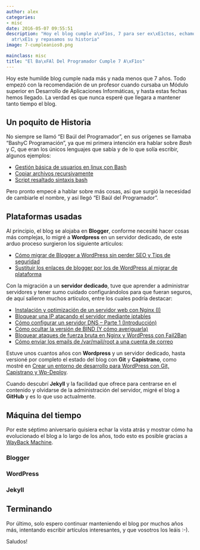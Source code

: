 ```yaml
---
author: alex
categories:
- misc
date: 2016-05-07 09:55:51
description: "Hoy el blog cumple a\xF1os, 7 para ser ex\xE1ctos, echamos la vista
  atr\xE1s y repasamos su historia"
image: 7-cumpleanios0.png

mainclass: misc
title: "El Ba\xFAl Del Programador Cumple 7 A\xF1os"
---
```


<figure>
<a href="/img/7-cumpleanios0.png"><amp-img on="tap:lightbox1" role="button" tabindex="0" layout="responsive" src="/img/7-cumpleanios0.png" title="{{ page.title }}" alt="{{ page.title }}" width="1024px" height="512px" /></a>
</figure>

Hoy este humilde blog cumple nada más y nada menos que 7 años. Todo empezó con la recomendación de un profesor cuando cursaba un Módulo superior en Desarrollo de Aplicaciones Informáticas, y hasta estas fechas hemos llegado. La verdad es que nunca esperé que llegara a mantener tanto tiempo el blog.

<!--more--><!--ad-->

## Un poquito de Historia

No siempre se llamó “El Baúl del Programador”, en sus orígenes se llamaba “BashyC Programación”, ya que mi primera intención era hablar sobre _Bash_ y _C_, que eran los únicos lenguajes que sabía y de lo que solía escribir, algunos ejemplos:

- [Gestión básica de usuarios en linux con Bash](/gestion-basica-de-usuarios-en-linux/ "Gestión básica de usuarios en linux con Bash")
- [Copiar archivos recursivamente](/copiar-archivos-recursivamente/ "Copiar archivos recursivamente")
- [Script resaltado sintaxis bash](/script-resaltado-sintaxis-bash/ "Script resaltado sintaxis bash")

Pero pronto empecé a hablar sobre más cosas, así que surgió la necesidad de cambiarle el nombre, y así llegó “El Baúl del Programador”.

## Plataformas usadas

Al principio, el blog se alojaba en __Blogger__, conforme necesité hacer cosas más complejas, lo migré a __Wordpress__ en un servidor dedicado, de este arduo proceso surgieron los siguiente artículos:

- [Cómo migrar de Blogger a WordPress sin perder SEO y Tips de seguridad](/como-migrar-de-blogger-a-wordpress-sin-perder-seo-y-tips-de-seguridad/ "Cómo migrar de Blogger a WordPress sin perder SEO y Tips de seguridad")
- [Sustituir los enlaces de blogger por los de WordPress al migrar de plataforma](/sustituir-los-enlaces-de-blogger-por-los-de-wordpress-al-migrar-de-plataforma/ "Sustituir los enlaces de blogger por los de WordPress al migrar de plataforma")

Con la migración a un __servidor dedicado__, tuve que aprender a administrar servidores y tener sumo cuidado configurándolos para que fueran seguros, de aquí salieron muchos artículos, entre los cuales podría destacar:

- [Instalación y optimización de un servidor web con Nginx (I)](/instalacion-optimizacion-servidor-web-nginx-i/ "Instalación y optimización de un servidor web con Nginx (I)")
- [Bloquear una IP atacando el servidor mediante iptables](/bloquear-una-ip-atacanto-el-servidor-mediante-iptables/ "Bloquear una IP atacando el servidor mediante iptables")
- [Cómo configurar un servidor DNS – Parte 1 (Introducción)](/como-configurar-un-servidor-dns/ "Cómo configurar un servidor DNS – Parte 1 (Introducción)")
- [Cómo ocultar la versión de BIND (Y cómo averiguarla)](/como-ocultar-la-version-de-bind-y-como-averiguarla/ "Cómo ocultar la versión de BIND (Y cómo averiguarla)")
- [Bloquear ataques de fuerza bruta en Nginx y WordPress con Fail2Ban](/bloquear-ataques-de-fuerza-bruta-en-nginx-y-wordpress-con-fail2ban/ "Bloquear ataques de fuerza bruta en Nginx y WordPress con Fail2Ban")
- [Cómo enviar los emails de /var/mail/root a una cuenta de correo](/como-enviar-los-emails-de-varmailroot-una-cuenta-de-correo/ "Cómo enviar los emails de /var/mail/root a una cuenta de correo")

Estuve unos cuantos años con __Wordpress__ y un servidor dedicado, hasta versioné por completo el estado del blog con __Git__ y __Capistrano__, como mostré en [Crear un entorno de desarrollo para WordPress con Git, Capistrano y Wp-Deploy](/crear-un-entorno-de-desarrollo-para-wordpress-con-git-capistrano-y-wp-deploy/ "Crear un entorno de desarrollo para WordPress con Git, Capistrano y Wp-Deploy").

Cuando descubrí __Jekyll__ y la facilidad que ofrece para centrarse en el contenido y olvidarse de la administración del servidor, migré el blog a __GitHub__ y es lo que uso actualmente.

## Máquina del tiempo

Por este séptimo aniversario quisiera echar la vista atrás y mostrar cómo ha evolucionado el blog a lo largo de los años, todo esto es posible gracias a <a href="https://web.archive.org" target="_blank" title="WayBack Machine">WayBack Machine</a>.

### Blogger

<figure>
<a href="/img/7-cumpleanios1.png"><amp-img on="tap:lightbox1" role="button" tabindex="0" layout="responsive" src="/img/7-cumpleanios1.png" title="{{ page.title }}" alt="{{ page.title }}" width="1882px" height="987px" /></a>
</figure>
<figure>
<a href="/img/7-cumpleanios2.png"><amp-img on="tap:lightbox1" role="button" tabindex="0" layout="responsive" src="/img/7-cumpleanios2.png" title="{{ page.title }}" alt="{{ page.title }}" width="1879px" height="987px" /></a>
</figure>

### WordPress

<figure>
<a href="/img/7-cumpleanios3.png"><amp-img on="tap:lightbox1" role="button" tabindex="0" layout="responsive" src="/img/7-cumpleanios3.png" title="{{ page.title }}" alt="{{ page.title }}" width="1880px" height="984px" /></a>
</figure>
<figure>
<a href="/img/7-cumpleanios4.png"><amp-img on="tap:lightbox1" role="button" tabindex="0" layout="responsive" src="/img/7-cumpleanios4.png" title="{{ page.title }}" alt="{{ page.title }}" width="1877px" height="984px" /></a>
</figure>
<figure>
<a href="/img/7-cumpleanios5.png"><amp-img on="tap:lightbox1" role="button" tabindex="0" layout="responsive" src="/img/7-cumpleanios5.png" title="{{ page.title }}" alt="{{ page.title }}" width="1882px" height="985px" /></a>
</figure>

### Jekyll

<figure>
<a href="/img/7-cumpleanios6.png"><amp-img on="tap:lightbox1" role="button" tabindex="0" layout="responsive" src="/img/7-cumpleanios6.png" title="{{ page.title }}" alt="{{ page.title }}" width="1134px" height="1046px" /></a>
</figure>


## Terminando

Por último, solo espero continuar manteniendo el blog por muchos años más, intentando escribir artículos interesantes, y que vosotros los leáis :-).

Saludos!
